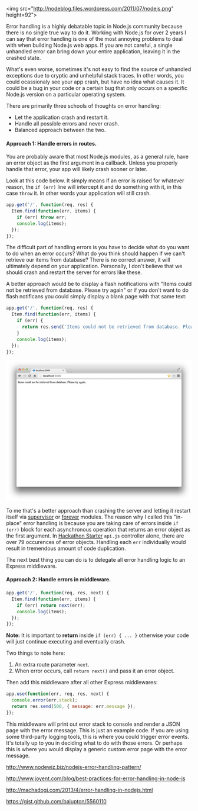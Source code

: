 <img src="http://nodeblog.files.wordpress.com/2011/07/nodejs.png" height=92">

Error handling is a highly debatable topic in Node.js community because there
is no single true way to do it. Working with Node.js for over 2 years I can
say that error handling is one of the most annoying problems to deal with when
building Node.js web apps. If you are not careful, a single unhandled error
can bring down your entire application, leaving it in the crashed state.

What's even worse, sometimes it's not easy to find the source of unhandled
exceptions due to cryptic and unhelpful stack traces. In other words, you
could ocassionaly see your app crash, but have no idea what causes it. It could
be a bug in your code or a certain bug that only occurs on a specific
Node.js version on a particular operating system.

There are primarily three schools of thoughts on error handling:

- Let the application crash and restart it.
- Handle all possible errors and never crash.
- Balanced approach between the two.

#### <span class="text-danger">Approach 1:</span> Handle errors in routes.
You are probably aware that most Node.js modules, as a general rule, have an
error object as the first argument in a callback. Unless you properly
handle that error, your app will likely crash sooner or later.

Look at this code below. It simply means if an error is raised for whatever
reason, the `if (err)` line will intercept it and do something with it, in this case
`throw` it. In other words your application will still crash.

```javascript
app.get('/', function(req, res) {
  Item.find(function(err, items) {
    if (err) throw err;
    console.log(items);
  });
});
```

The difficult part of handling errors is you have to decide what
do you want to do when an error occurs? What do you think should happen if we
can't retrieve our items from database? There is no correct answer, it will
ultimately depend on your application. Personally, I don't believe that we
should crash and restart the server for errors like these.

A better approach would be to display a flash notifications with
"Items could not be retrieved from database. Please try again" or if you
don't want to do flash notificans you could simply display a blank page with
that same text:

```javascript
app.get('/', function(req, res) {
  Item.find(function(err, items) {
    if (err) {
      return res.send('Items could not be retrieved from database. Please try again.');
    }
    console.log(items);
  });
});
```

![](images/backend/advanced/nodejs-error-handling-1.png)

To me that's a better approach than crashing the server and letting it restart
itself via [supervisor](https://github.com/isaacs/node-supervisor) or
[forever](https://github.com/nodejitsu/forever) modules. The reason why I
called this "in-place" error handling is because you are taking care of errors
inside `if (err)` block for each asynchronous operation that returns an error object
as the first argument. In [Hackathon Starter](https://github.com/sahat/hackathon-starter)
`api.js` controller alone, there are over 79 occurences of error objects.
Handling each `err` individually would result in tremendous amount of code
duplication.

The next best thing you can do is to delegate all error handling logic to an
Express middleware.


#### <span class="text-danger">Approach 2:</span> Handle errors in middleware.

```javascript
app.get('/', function(req, res, next) {
  Item.find(function(err, items) {
    if (err) return next(err);
    console.log(items);
  });
});
```

**Note:** It is important to **return** inside `if (err) { ... }` otherwise your
code will just continue executing and eventually crash.

Two things to note here:

1. An extra route parameter `next`.
2. When error occurs, call `return next()` and pass it an error object.

Then add this middleware after all other Express middlewares:

```javascript
app.use(function(err, req, res, next) {
  console.error(err.stack);
  return res.send(500, { message: err.message });
});
```

This middleware will print out error stack to console and render a JSON page
with the error message. This is just an example code. If you are using some
third-party logging tools, this is where you could trigger error events. It's
totally up to you in deciding what to do with those errors. Or perhaps this
is where you would display a generic custom error page with the error message.

http://www.nodewiz.biz/nodejs-error-handling-pattern/

http://www.joyent.com/blog/best-practices-for-error-handling-in-node-js

http://machadogj.com/2013/4/error-handling-in-nodejs.html

https://gist.github.com/balupton/5560110